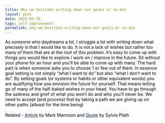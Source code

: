 ```yaml
---
title: Why we hesitate writing down our goals or to-dos
layout: post
date: 2022-05-26
tags: self-improvement
permalink: why-we-hesitate-writing-down-our-goals-or-to-dos
---
```

<p class="body"><span style="color: rgb(0, 0, 0);  font-weight: 400">As someone who daydreams a lot, I struggle a lot with writing down what precisely is that I would like to do. It is not a lack of wishes but rather too many of them that are at the root of this problem. It’s easy to come up with things you would like to explore / work on / improve in the future. Sit without your phone for an hour and you’ll be able to come up with many. The hard part is when someone asks you to choose 1 or few out of them. In essence goal setting is not simply “what I want to do” but also “what I don’t want to do”. By setting goals (or systems or habits or other equivalent words) you are qualifying how you envision the future for yourself. That means letting go of many of the half-baked wishes in your head. You have to go through the sadness and grief of what you won’t do and who you’ll never be. We need to accept (and process) that by taking a path we are giving up on other paths (atleast for the time being)</span><br><span><br></span><span style="color: rgb(0, 0, 0);  font-weight: 400">Related - </span><span style="color: rgb(17, 85, 204);  font-weight: 400"><u><a target="_blank" href="https://markmanson.net/you-cant-have-it-all" style="text-decoration: none">Article</a></u></span><span style="color: rgb(0, 0, 0);  font-weight: 400"> by Mark Mannson and </span><span style="color: rgb(17, 85, 204);  font-weight: 400"><u><a target="_blank" href="https://www.goodreads.com/quotes/7511-i-saw-my-life-branching-out-before-me-like-the" style="text-decoration: none">Quote</a></u></span><span style="color: rgb(0, 0, 0);  font-weight: 400"> by Sylvia Plath</span></p>